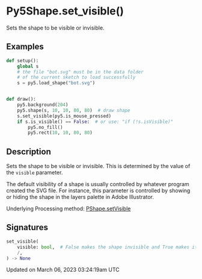 # Py5Shape.set_visible()

Sets the shape to be visible or invisible.

## Examples

<div class="example-table">

<div class="example-row"><div class="example-cell-image">

</div><div class="example-cell-code">

```python
def setup():
    global s
    # the file "bot.svg" must be in the data folder
    # of the current sketch to load successfully
    s = py5.load_shape("bot.svg")


def draw():
    py5.background(204)
    py5.shape(s, 10, 10, 80, 80)  # draw shape
    s.set_visible(py5.is_mouse_pressed)
    if s.is_visible() == False:  # or use: "if (!s.isVisible)"
        py5.no_fill()
        py5.rect(10, 10, 80, 80)
```

</div></div>

</div>

## Description

Sets the shape to be visible or invisible. This is determined by the value of the `visible` parameter.

The default visibility of a shape is usually controlled by whatever program created the SVG file. For instance, this parameter is controlled by showing or hiding the shape in the layers palette in Adobe Illustrator.

Underlying Processing method: [PShape.setVisible](https://processing.org/reference/PShape_setVisible_.html)

## Signatures

```python
set_visible(
    visible: bool,  # False makes the shape invisible and True makes it visible
    /,
) -> None
```

Updated on March 06, 2023 03:24:19am UTC
